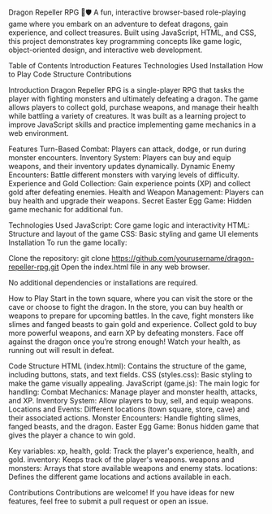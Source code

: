 Dragon Repeller RPG 🐉🛡️
A fun, interactive browser-based role-playing game where you embark on an adventure to defeat dragons, gain experience, and collect treasures. Built using JavaScript, HTML, and CSS, this project demonstrates key programming concepts like game logic, object-oriented design, and interactive web development.

Table of Contents
Introduction
Features
Technologies Used
Installation
How to Play
Code Structure
Contributions

Introduction
Dragon Repeller RPG is a single-player RPG that tasks the player with fighting monsters and ultimately defeating a dragon. The game allows players to collect gold, purchase weapons, and manage their health while battling a variety of creatures. It was built as a learning project to improve JavaScript skills and practice implementing game mechanics in a web environment.

Features
Turn-Based Combat: Players can attack, dodge, or run during monster encounters.
Inventory System: Players can buy and equip weapons, and their inventory updates dynamically.
Dynamic Enemy Encounters: Battle different monsters with varying levels of difficulty.
Experience and Gold Collection: Gain experience points (XP) and collect gold after defeating enemies.
Health and Weapon Management: Players can buy health and upgrade their weapons.
Secret Easter Egg Game: Hidden game mechanic for additional fun.

Technologies Used
JavaScript: Core game logic and interactivity
HTML: Structure and layout of the game
CSS: Basic styling and game UI elements
Installation
To run the game locally:

Clone the repository:
git clone https://github.com/yourusername/dragon-repeller-rpg.git
Open the index.html file in any web browser.

No additional dependencies or installations are required.

How to Play
Start in the town square, where you can visit the store or the cave or choose to fight the dragon.
In the store, you can buy health or weapons to prepare for upcoming battles.
In the cave, fight monsters like slimes and fanged beasts to gain gold and experience.
Collect gold to buy more powerful weapons, and earn XP by defeating monsters.
Face off against the dragon once you’re strong enough!
Watch your health, as running out will result in defeat.

Code Structure
HTML (index.html): Contains the structure of the game, including buttons, stats, and text fields.
CSS (styles.css): Basic styling to make the game visually appealing.
JavaScript (game.js): The main logic for handling:
Combat Mechanics: Manage player and monster health, attacks, and XP.
Inventory System: Allow players to buy, sell, and equip weapons.
Locations and Events: Different locations (town square, store, cave) and their associated actions.
Monster Encounters: Handle fighting slimes, fanged beasts, and the dragon.
Easter Egg Game: Bonus hidden game that gives the player a chance to win gold.

Key variables:
xp, health, gold: Track the player's experience, health, and gold.
inventory: Keeps track of the player's weapons.
weapons and monsters: Arrays that store available weapons and enemy stats.
locations: Defines the different game locations and actions available in each.

Contributions
Contributions are welcome! If you have ideas for new features, feel free to submit a pull request or open an issue.
